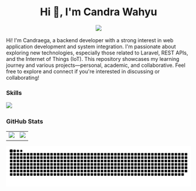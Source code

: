 <h1 align="center">Hi 👋, I'm Candra Wahyu</h1>
<p align="center">
  <img src="https://media.giphy.com/media/3o7TKU8RvQuomFfUUU/giphy.gif" width="250">
</p>

Hi! I'm Candraega, a backend developer with a strong interest in web application development and system integration. I'm passionate about exploring new technologies, especially those related to Laravel, REST APIs, and the Internet of Things (IoT). This repository showcases my learning journey and various projects—personal, academic, and collaborative. Feel free to explore and connect if you're interested in discussing or collaborating!

### Skills
<p align="left">
  <img src="https://skillicons.dev/icons?i=php,laravel,flutter,dart,js,nodejs,html,css,tailwind,mysql,git,github" />
</p>



### GitHub Stats

<table align="center">
  <tr>
    <td>
      <img src="https://github-readme-stats.vercel.app/api?username=candraega&show_icons=true&theme=radical" height="200px" />
    </td>
    <td>
      <img src="https://github-readme-stats.vercel.app/api/top-langs/?username=candraega&layout=compact&theme=radical" height="200px" />
    </td>
  </tr>
</table>



<picture>
  <source
    media="(prefers-color-scheme: dark)"
    srcset="https://raw.githubusercontent.com/platane/snk/output/github-contribution-grid-snake-dark.svg"
  />
  <source
    media="(prefers-color-scheme: light)"
    srcset="https://raw.githubusercontent.com/platane/snk/output/github-contribution-grid-snake.svg"
  />
  <img
    alt="github contribution grid snake animation"
    src="https://raw.githubusercontent.com/platane/snk/output/github-contribution-grid-snake.svg"
  />
</picture>
